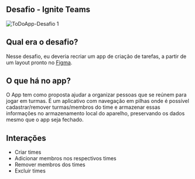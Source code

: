 ## Desafio - Ignite Teams

![ToDoApp-Desafio 1](https://github.com/Mariana-Gomes/todo-app/assets/64051327/4f48c915-367f-47bc-ae6f-c9ab3b8304c5)

## Qual era o desafio?

Nesse desafio, eu deveria recriar um app de criação de tarefas, a partir de um layout pronto no [Figma](https://www.figma.com/design/0zJEmz7yzHAe1FrNLfmhaF/Ignite-Teams-(Community)?node-id=37-6&node-type=CANVAS&t=pAwkMZPSAqmKeEaW-0).


## O que há no app?

O App tem como proposta ajudar a organizar pessoas que se reúnem para jogar em turmas. É um aplicativo com navegação em pilhas onde é possível cadastrar/remover turmas/membros do time e armazenar essas informações no armazenamento local do aparelho, preservando os dados mesmo que o app seja fechado.

## Interações

- Criar times
- Adicionar membros nos respectivos times
- Remover membros dos times
- Excluir times

